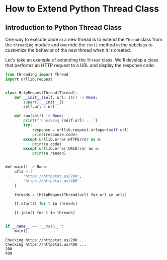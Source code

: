 # How to Extend Python Thread Class

## Introduction to Python Thread Class

One way to execute code in a new thread is to extend the `Thread` class from the `threading` module and override the `run()` method in the subclass to customize the behavior of the new thread when it is created.

Let's take an example of extending the `Thread` class. We'll develop a class that performs an HTTP request to a URL and display the response code:

```py
from threading import Thread
import urllib.request


class HttpRequestThread(Thread):
    def __init__(self, url: str) -> None:
        super().__init__()
        self.url = url

    def run(self) -> None:
        print(f'Checking {self.url} ...')
        try:
            response = urllib.request.urlopen(self.url)
            print(response.code)
        except urllib.error.HTTPError as e:
            print(e.code)
        except urllib.error.URLError as e:
            print(e.reason)


def main() -> None:
    urls = [
        'https://httpstat.us/200',
        'https://httpstat.us/400'
    ]

    threads = [HttpRequestThread(url) for url in urls]

    [t.start() for t in threads]

    [t.join() for t in threads]


if __name__ == '__main__':
    main()
```
```title="Output"
Checking https://httpstat.us/200 ...
Checking https://httpstat.us/400 ...
200
400
```